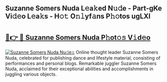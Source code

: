 ## Suzanne Somers Nuda L𝚎a𝚔ed N𝚞𝚍e - Part-gKe Vi𝚍𝚎o L𝚎a𝚔s - H𝚘𝚝 O𝚗𝚕yf𝚊ns P𝚑𝚘tos ugLXl

# <h2><a href="http://kf2w4c.oniu.top/?m=Suzanne+Somers+Nuda">🔗👉 🔴 Suzanne Somers Nuda P𝚑ot𝚘𝚜 V𝚒d𝚎o</a></h2>

[![Suzanne Somers Nuda Nu𝚍e𝚜](https://i.imgur.com/0qMVB7G.gif)](http://kf2w4c.oniu.top/?m=Suzanne+Somers+Nuda)
Online thought leader Suzanne Somers Nuda, celebrated for publishing dance and lifestyle material, consisting of performances and personal blogs. Remarkable juggler Suzanne Somers Nuda, acclaimed for their exceptional abilities and accomplishments in juggling various objects.  

